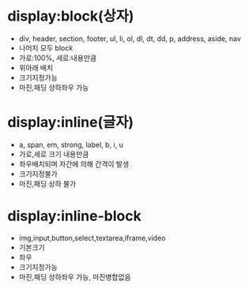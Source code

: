 # display:block(상자)

- div, header, section, footer, ul, li, ol, dl, dt, dd, p, address, aside, nav
- 나머지 모두 block
- 가로:100%, 세로:내용만큼
- 위아래 배치
- 크기지정가능
- 마진,패딩 상하좌우 가능

# display:inline(글자)

- a, span, em, strong, label, b, i, u
- 가로,세로 크기 내용만큼
- 좌우배치되며 자간에 의해 간격이 발생
- 크기지정불가
- 마진,패딩 상하 불가

# display:inline-block

- img,input,button,select,textarea,iframe,video
- 기본크기
- 좌우
- 크기지정가능
- 마진,패딩 상하좌우 가능, 마진병합없음
